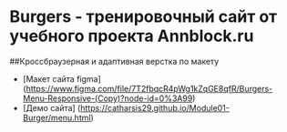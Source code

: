 # Burgers - тренировочный сайт от учебного проекта Annblock.ru
##Кроссбраузерная и адаптивная верстка по макету
* [Макет сайта figma] (https://www.figma.com/file/7T2fbqcR4pWg1kZqGE8qfR/Burgers-Menu-Responsive-(Copy)?node-id=0%3A99)
* [Демо сайта] (https://catharsis29.github.io/Module01-Burger/menu.html)